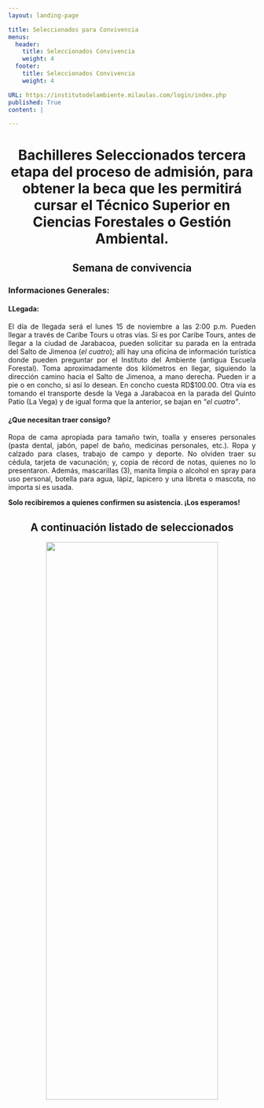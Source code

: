 ```yaml
---
layout: landing-page

title: Seleccionados para Convivencia
menus:
  header:
    title: Seleccionados Convivencia
    weight: 4
  footer:
    title: Seleccionados Convivencia 
    weight: 4

URL: https://institutodelambiente.milaulas.com/login/index.php
published: True
content: |

---
```

<h1 style="text-align: center;">Bachilleres Seleccionados tercera etapa del proceso de admisi&oacute;n, para obtener la beca que les permitir&aacute; cursar el T&eacute;cnico Superior en Ciencias Forestales o Gesti&oacute;n Ambiental.</h1>
<p></p>
<h2 style="text-align: center;">Semana de convivencia</h2>
<p></p>
<h3>Informaciones Generales:</h3>
<p></p>
<h4>LLegada:</h4>
<p></p>
<p style="text-align: justify;">El d&iacute;a de llegada ser&aacute; el lunes 15 de noviembre a las 2:00 p.m. Pueden llegar a trav&eacute;s de Caribe Tours u otras v&iacute;as. Si es por Caribe Tours, antes de llegar a la ciudad de Jarabacoa, pueden solicitar su parada en la entrada del Salto de Jimenoa (<em>el cuatro</em>); all&iacute; hay una oficina de informaci&oacute;n tur&iacute;stica donde pueden preguntar por el Instituto del Ambiente (antigua Escuela Forestal). Toma aproximadamente dos kil&oacute;metros en llegar, siguiendo la direcci&oacute;n camino hacia el Salto de Jimenoa, a mano derecha. Pueden ir a pie o en concho, si as&iacute; lo desean. En concho cuesta RD$100.00. Otra v&iacute;a es tomando el transporte desde la Vega a Jarabacoa en la parada del Quinto Patio (La Vega) y de igual forma que la anterior, se bajan en &ldquo;<em>el cuatro&rdquo;</em>.</p>
<p></p>
<h4 style="text-align: justify;">&iquest;Que necesitan traer consigo?</h4>
<p></p>
<p style="text-align: justify;">Ropa de cama apropiada para tama&ntilde;o twin, toalla y enseres personales (pasta dental, jab&oacute;n, papel de ba&ntilde;o, medicinas personales, etc.). Ropa y calzado para clases, trabajo de campo y deporte. No olviden traer su c&eacute;dula, tarjeta de vacunaci&oacute;n; y, copia de r&eacute;cord de notas, quienes no lo presentaron. Adem&aacute;s, mascarillas (3), manita limpia o alcohol en spray para uso personal, botella para agua, l&aacute;piz, lapicero y una libreta o mascota, no importa si es usada.</p>
<p></p>
<p style="text-align: justify;"><strong>Solo recibiremos a quienes confirmen su asistencia. &iexcl;Los esperamos!</strong></p>
<p></p>
<h2 style="text-align: center;">A continuaci&oacute;n listado de seleccionados</h2>
<p></p>
<p style="text-align: center;"><img src="https://res.cloudinary.com/duuonteo7/image/upload/v1635514630/Convivencia%202021/Seleccionados.jpg" alt="" width="350" height="1135" /></p>
<p></p>
<p></p>
<p></p>
